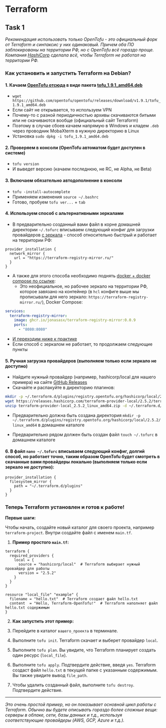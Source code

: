 # Terraform

## Task 1

_Рекомендация использовать только OpenTofu - это официальный форк от Terraform и синтаксис у них одинаковый. Причем оба ПО заблокированы на территории РФ, но с OpenTofu всё гораздо проще. Компания [HashiCorp](https://en.wikipedia.org/wiki/HashiCorp) сделала всё, чтобы Terraform не работал на территории РФ._

### **Как установить и запустить Terraform на Debian?**

#### 1. Качаем [OpenTofu отсюда](https://github.com/opentofu/opentofu/releases) в виде пакета [tofu_1.9.1_amd64.deb](https://github.com/opentofu/opentofu/releases/download/v1.9.1/tofu_1.9.1_amd64.deb)
- `wget https://github.com/opentofu/opentofu/releases/download/v1.9.1/tofu_1.9.1_amd64.deb`
- Если сайт не открывается, то используем VPN
- Почему-то с разной периодичностью архивы скачиваются битыми или не скачиваются вообще (официальный сайт Terraform)
- Поэтому в случае сбоев качаем напрямую в Windows и кладем `.deb` через проводник MobaXterm в нужную директорию в Linux
- Установка `sudo dpkg -i tofu_1.9.1_amd64.deb`

#### 2. Проверяем в консоли (OpenTofu автоматом будет доступен в системе)
- `tofu version`
- И выведет версию (качаем последнюю, не RC, не Alpha, не Beta)

#### 3. Включаем обязательно автодополнение в консоли
- `tofu -install-autocomplete`
- Применяем изменения `source ~/.bashrc`
- Готово, пробуем `tofu ver...` + `tab`

#### 4. Используем способ с альтернативными зеркалами

- В предварительно созданный вами файл в корне домашней директории `~/.tofurc` вписываем следующий конфиг для загрузки провайдеров [с зеркала](https://terraform-registry-mirror.ru/) - способ относительно быстрый и работает на территории РФ:

```hcl
provider_installation {
  network_mirror {
    url = "https://terraform-registry-mirror.ru/"
  }
}
```

- А также для этого способа необходимо поднять [docker + docker compose по ссылке](https://terraform-registry-mirror.ru/):
  - Это неофициальное, но рабочее зеркало на территории РФ, которое завязано на контейнер (в `hcl` конфиге выше мы прописывали для него зеркало: `https://terraform-registry-mirror.ru/`), Docker Compose:

```yaml
services:
  terraform-registry-mirror:
    image: ghcr.io/jonasasx/terraform-registry-mirror:0.0.9
    ports:
      - "8080:8080"
```

- [И переходим ниже к практике](https://github.com/lamjob1993/terraform-monitoring/blob/main/terraform/tasks/task_1.md#%D1%82%D0%B5%D0%BF%D0%B5%D1%80%D1%8C-terraform-%D1%83%D1%81%D1%82%D0%B0%D0%BD%D0%BE%D0%B2%D0%BB%D0%B5%D0%BD-%D0%B8-%D0%B3%D0%BE%D1%82%D0%BE%D0%B2-%D0%BA-%D1%80%D0%B0%D0%B1%D0%BE%D1%82%D0%B5)
- Если способ с зеркалом не работает, то продолжаем следующие пункты

#### 5. Ручная загрузка провайдеров (выполняем только если зеркало не доступно)
- Найдите нужный провайдер (например, hashicorp/local для нашего примера) на сайте [GitHub Releases](https://github.com/orgs/opentofu/repositories?type=all)
- Скачайте и распакуйте в директорию плагинов:

```bash
mkdir -p ~/.terraform.d/plugins/registry.opentofu.org/hashicorp/local/2.5.2/linux_amd64
wget https://releases.hashicorp.com/terraform-provider-local/2.5.2/terraform-provider-local_2.5.2_linux_amd64.zip
unzip terraform-provider-local_2.5.2_linux_amd64.zip -d ~/.terraform.d/plugins/registry.opentofu.org/hashicorp/local/2.5.2/linux_amd64
```

- Предварительно должна быть создана директория `mkdir -p ~/.terraform.d/plugins/registry.opentofu.org/hashicorp/local/2.5.2/linux_amd64` в домашнем каталоге

- Предварительно рядом должен быть создан файл `touch ~/.tofurc` в домашнем каталоге

#### 6. В файл `nano ~/.tofurc` вписываем следующий конфиг, долгий способ, но работает точно, таким образом OpenTofu будет смотреть в скачанные вами провайдеры локально (выполняем только если зеркало не доступно):

```hcl
provider_installation {
  filesystem_mirror {
    path = "~/.terraform.d/plugins"
  }
}
```

### **Теперь Terraform установлен и готов к работе!**

**Первые шаги:**

Чтобы начать, создайте новый каталог для своего проекта, например `terraform-project`. Внутри создайте файл с именем `main.tf`.

1. **Пример простого `main.tf`:**

```hcl
terraform {
  required_providers {
    local = {
      source = "hashicorp/local"  # Terraform выбирает нужный провайдер для работы
      version = "2.5.2"
    }
  }
}

resource "local_file" "example" {
  filename = "hello.txt"  # Terraform создает файл hello.txt
  content  = "Hello, Terraform-OpenTofu!"  # Terraform наполняет файл hello.txt содержимым
}
```

2. **Как запустить этот пример:**

1.  Перейдите в каталог `вашего_проекта` в терминале.
2.  Выполните `tofu init`. Terraform скачает и выберет провайдер `local`.
3.  Выполните `tofu plan`. Вы увидите, что Terraform планирует создать один ресурс (`local_file`).
4.  Выполните `tofu apply`. Подтвердите действие, введя `yes`. Terraform создаст файл `hello.txt` в текущей папке с указанным содержимым. Вы также увидите вывод `file_path`.
5.  Чтобы удалить созданный файл, выполните `tofu destroy`. Подтвердите действие.

---

_Это очень простой пример, но он показывает основной цикл работы с Terraform. Обычно вы будете описывать гораздо более сложные вещи: серверы в облаке, сети, базы данных и т.д., используя соответствующие провайдеры (AWS, GCP, Azure и т.д.)._
